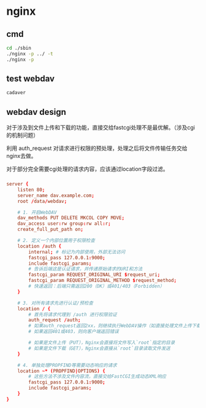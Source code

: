 # nginx

## cmd

```bash
cd ./sbin
./nginx -p ../ -t
./nginx -p
```

## test webdav

```bash
cadaver
```

## webdav design

对于涉及到文件上传和下载的功能，直接交给fastcgi处理不是最优解。（涉及cgi的机制问题）

利用 auth_request 对请求进行权限的预处理，处理之后将文件传输任务交给nginx去做。

对于部分完全需要cgi处理的请求内容，应该通过location字段过滤。


###

```conf
server {
    listen 80;
    server_name dav.example.com;
    root /data/webdav;

    # 1. 开启WebDAV
    dav_methods PUT DELETE MKCOL COPY MOVE;
    dav_access user:rw group:rw all:r;
    create_full_put_path on;

    # 2. 定义一个内部位置用于权限检查
    location /auth {
        internal; # 标记为内部使用，外部无法访问
        fastcgi_pass 127.0.0.1:9000;
        include fastcgi_params;
        # 告诉后端这是认证请求，并传递原始请求的URI和方法
        fastcgi_param REQUEST_ORIGINAL_URI $request_uri;
        fastcgi_param REQUEST_ORIGINAL_METHOD $request_method;
        # 快速返回：后端只需返回200（OK）或401/403（Forbidden）
    }

    # 3. 对所有请求先进行认证/预检查
    location / {
        # 首先将请求代理到 /auth 进行权限验证
        auth_request /auth;
        # 如果auth_request返回2xx，则继续执行WebDAV操作（如直接处理文件上传下载）
        # 如果返回401或403，则向客户端返回错误

        # 如果是文件上传（PUT），Nginx会直接将文件写入`root`指定的目录
        # 如果是文件下载（GET），Nginx会直接从`root`目录读取文件发送
    }

    # 4. 单独处理PROPFIND等需要动态响应的请求
    location ~* (PROPFIND|OPTIONS) {
        # 这些方法不涉及文件内容流，直接交给FastCGI生成动态XML响应
        fastcgi_pass 127.0.0.1:9000;
        include fastcgi_params;
    }
}


```